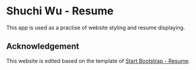 # Shuchi Wu - Resume

This app is used as a practise of website styling and resume displaying.

## Acknowledgement

This website is edited based on the template of [Start Bootstrap - Resume](https://github.com/BlackrockDigital/startbootstrap-resume).
